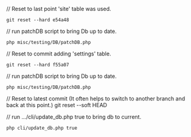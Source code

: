 // Reset to last point 'site' table was used.

    git reset --hard e54a48


// run patchDB script to bring Db up to date.

    php misc/testing/DB/patchDB.php


// Reset to commit adding 'settings' table.

    git reset --hard f55a07


// run patchDB script to bring Db up to date.

    php misc/testing/DB/patchDB.php


// Reset to latest commit (It often helps to switch to another branch and back at this point.)
    git reset --soft HEAD


// run .../cli/update_db.php true to bring db to current.

    php cli/update_db.php true
